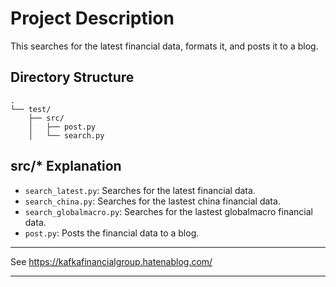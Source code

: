 # Project Description

This searches for the latest financial data, formats it, and posts it to a blog.

## Directory Structure

```
.
└── test/
    ├── src/
    │   ├── post.py
    │   └── search.py
```

## src/* Explanation
- `search_latest.py`: Searches for the latest financial data.
- `search_china.py`: Searches for the lastest china financial data.
- `search_globalmacro.py`: Searches for the lastest globalmacro financial data.
- `post.py`: Posts the financial data to a blog.

---

See https://kafkafinancialgroup.hatenablog.com/

---
